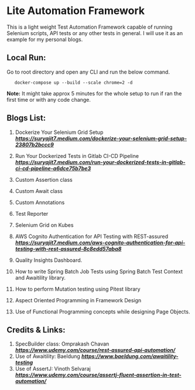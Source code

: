 # Lite Automation Framework 

This is a light weight Test Automation Framework capable of running Selenium scripts, API tests or any other tests in general.
I will use it as an example for my personal blogs.

## **Local Run:**

Go to root directory and open any CLI and run the below command.

```
   docker-compose up --build --scale chrome=2 -d
```

**Note:** It might take approx 5 minutes for the whole setup to run if ran the first time or with any code change.

## **Blogs List:**

1. Dockerize Your Selenium Grid Setup  
   **_https://suryajit7.medium.com/dockerize-your-selenium-grid-setup-23807b2bccc9_**

2. Run Your Dockerized Tests in Gitlab CI-CD Pipeline  
   **_https://suryajit7.medium.com/run-your-dockerized-tests-in-gitlab-ci-cd-pipeline-a6dce75b7be3_**

3. Custom Assertion class
4. Custom Await class
5. Custom Annotations
6. Test Reporter
7. Selenium Grid on Kubes

8. AWS Cognito Authentication for API Testing with REST-assured  
   **_https://suryajit7.medium.com/aws-cognito-authentication-for-api-testing-with-rest-assured-8c8edd57aba8_**

9. Quality Insights Dashboard.
10. How to write Spring Batch Job Tests using Spring Batch Test Context and Awaitility library.
11. How to perform Mutation testing using Pitest library
12. Aspect Oriented Programming in Framework Design
13. Use of Functional Programming concepts while designing Page Objects.


## **Credits & Links:**

1. SpecBuilder class: Omprakash Chavan **_https://www.udemy.com/course/rest-assured-api-automation/_** 
2. Use of Awaitility: Baeldung **_https://www.baeldung.com/awaitility-testing_**
3. Use of AssertJ: Vinoth Selvaraj **_https://www.udemy.com/course/assertj-fluent-assertion-in-test-automation/_**
